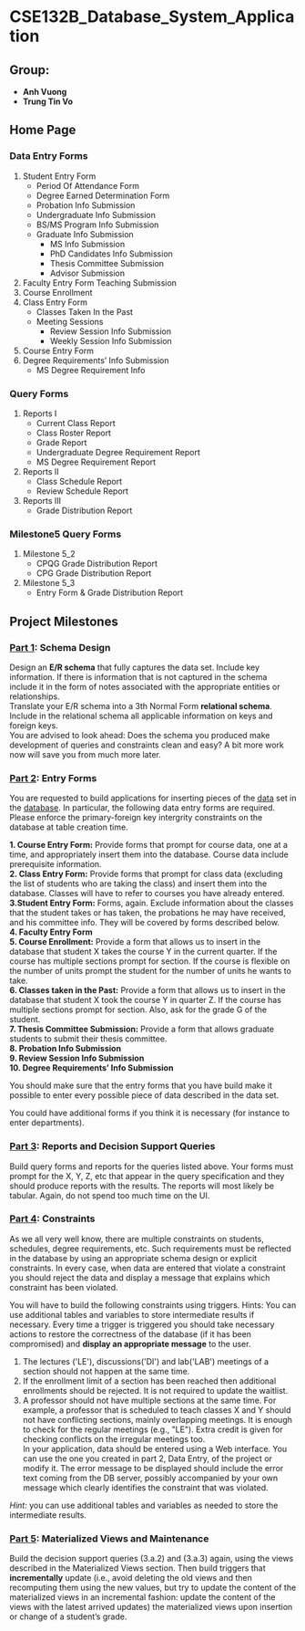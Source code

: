 # CSE132B_Database_System_Application

## Group:
- **Anh Vuong**
- **Trung Tin Vo**

## Home Page
### Data Entry Forms  
1. Student Entry Form
   - Period Of Attendance Form
   - Degree Earned Determination Form
   - Probation Info Submission
   - Undergraduate Info Submission
   - BS/MS Program Info Submission
   - Graduate Info Submission
     - MS Info Submission
     - PhD Candidates Info Submission
     - Thesis Committee Submission
     - Advisor Submission
2. Faculty Entry Form
Teaching Submission
3. Course Enrollment
4. Class Entry Form  
   - Classes Taken In the Past
   - Meeting Sessions 
     - Review Session Info Submission
     - Weekly Session Info Submission
5. Course Entry Form
6. Degree Requirements’ Info Submission
   - MS Degree Requirement Info
### Query Forms
1. Reports I
   - Current Class Report
   - Class Roster Report
   - Grade Report
   - Undergraduate Degree Requirement Report
   - MS Degree Requirement Report
2. Reports II
   - Class Schedule Report
   - Review Schedule Report
3. Reports III
   - Grade Distribution Report
### Milestone5 Query Forms
1. Milestone 5_2
   - CPQG Grade Distribution Report
   - CPG Grade Distribution Report
1. Milestone 5_3
   - Entry Form & Grade Distribution Report

## Project Milestones  
### [Part 1](/milestone_1.pdf): Schema Design  
Design an **E/R schema** that fully captures the data set. Include key information.
If there is information that is not captured in the schema include it in the form of notes associated with the appropriate entities or relationships.  
Translate your E/R schema into a 3th Normal Form **relational schema**.  
Include in the relational schema all applicable information on keys and foreign keys.  
You are advised to look ahead: Does the schema you produced make development of queries and constraints clean and easy? A bit more work now will save you from much more later.  
  
### [Part 2](/project/src/main/webapp/dynamic/): Entry Forms  
You are requested to build applications for inserting pieces of the [data](/data.sql) set in the [database](/tables.sql). In particular, the following data entry forms are required. Please enforce the primary-foreign key intergrity constraints on the database at table creation time.  
  
**1. Course Entry Form:** Provide forms that prompt for course data, one at a time, and appropriately insert them into the database. Course data include prerequisite information.  
**2. Class Entry Form:** Provide forms that prompt for class data (excluding the list of students who are taking the class) and insert them into the database. Classes will have to refer to courses you have already entered.  
**3.Student Entry Form:** Forms, again. Exclude information about the classes that the student takes or has taken, the probations he may have received, and his committee info. They will be covered by forms described below.  
**4. Faculty Entry Form**  
**5. Course Enrollment:** Provide a form that allows us to insert in the database that student X takes the course Y in the current quarter. If the course has multiple sections prompt for section. If the course is flexible on the number of units prompt the student for the number of units he wants to take.  
**6. Classes taken in the Past:** Provide a form that allows us to insert in the database that student X took the course Y in quarter Z. If the course has multiple sections prompt for section. Also, ask for the grade G of the student.  
**7. Thesis Committee Submission:** Provide a form that allows graduate students to submit their thesis committee.  
**8. Probation Info Submission**  
**9. Review Session Info Submission**  
**10. Degree Requirements’ Info Submission**  
  
You should make sure that the entry forms that you have build make it possible to enter every possible piece of data described in the data set.  
  
You could have additional forms if you think it is necessary (for instance to enter departments).  
  
### [Part 3](/project/src/main/webapp/query/): Reports and Decision Support Queries  
Build query forms and reports for the queries listed above. Your forms must prompt for the X, Y, Z, etc that appear in the query specification and they should produce reports with the results. The reports will most likely be tabular. Again, do not spend too much time on the UI.  
  
### [Part 4](/milestone_4.sql): Constraints
As we all very well know, there are multiple constraints on students, schedules, degree requirements, etc. Such requirements must be reflected in the database by using an appropriate schema design or explicit constraints. In every case, when data are entered that violate a constraint you should reject the data and display a message that explains which constraint has been violated.  
  
You will have to build the following constraints using triggers. Hints: You can use additional tables and variables to store intermediate results if necessary. Every time a trigger is triggered you should take necessary actions to restore the correctness of the database (if it has been compromised) and **display an appropriate message** to the user.  
  
1. The lectures ('LE'), discussions('DI') and lab('LAB') meetings of a section should not happen at the same time.  
2. If the enrollment limit of a section has been reached then additional enrollments should be rejected. It is not required to update the waitlist.  
3. A professor should not have multiple sections at the same time. For example, a professor that is scheduled to teach classes X and Y should not have conflicting sections, mainly overlapping meetings. It is enough to check for the regular meetings (e.g., "LE"). Extra credit is given for checking conflicts on the irregular meetings too.  
In your application, data should be entered using a Web interface. You can use the one you created in part 2, Data Entry, of the project or modify it. The error message to be displayed should include the error text coming from the DB server, possibly accompanied by your own message which clearly identifies the constraint that was violated.  
  
*Hint:* you can use additional tables and variables as needed to store the intermediate results.  
  
### [Part 5](/milestone_5.sql): Materialized Views and Maintenance  
Build the decision support queries (3.a.2) and (3.a.3) again, using the views described in the Materialized Views section. Then build triggers that **incrementally** update (i.e., avoid deleting the old views and then recomputing them using the new values, but try to update the content of the materialized views in an incremental fashion: update the content of the views with the latest arrived updates) the materialized views upon insertion or change of a student’s grade.  